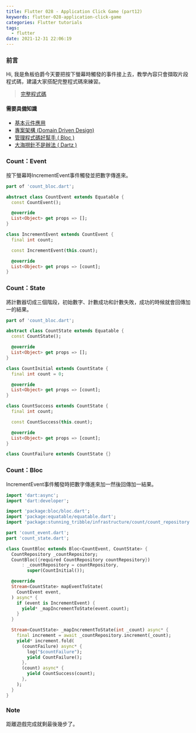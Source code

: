 ```yaml
---
title: Flutter 028 - Application Click Game (part12)
keywords: flutter-028-application-click-game
categories: Flutter tutorials
tags:
  - flutter
date: 2021-12-31 22:06:19
---
```

### 前言
Hi, 我是魚板伯爵今天要把按下螢幕時觸發的事件接上去，教學內容只會擷取片段程式碼，建議大家搭配完整程式碼來練習。

> [完整程式碼](https://github.com/Daviswww/stunning_tribble/tree/day28)
<!-- more -->
#### 需要具備知識
- [基本元件應用](https://chucs.github.io/flutter-001-root)
- [專案架構 (Domain Driven Design)](https://chucs.github.io/flutter-017-domain-driven-design)
- [管理程式碼好幫手 ( Bloc )](https://chucs.github.io/flutter-013-bloc)
- [大海撈針不是辦法 ( Dartz )](https://chucs.github.io/flutter-015-dartz)

### Count：Event
按下螢幕時IncrementEvent事件觸發並把數字傳進來。

```dart
part of 'count_bloc.dart';

abstract class CountEvent extends Equatable {
  const CountEvent();

  @override
  List<Object> get props => [];
}

class IncrementEvent extends CountEvent {
  final int count;

  const IncrementEvent(this.count);

  @override
  List<Object> get props => [count];
}

```

### Count：State
將計數器切成三個階段，初始數字、計數成功和計數失敗，成功的時候就會回傳加一的結果。

```dart
part of 'count_bloc.dart';

abstract class CountState extends Equatable {
  const CountState();

  @override
  List<Object> get props => [];
}

class CountInitial extends CountState {
  final int count = 0;

  @override
  List<Object> get props => [count];
}

class CountSuccess extends CountState {
  final int count;

  const CountSuccess(this.count);

  @override
  List<Object> get props => [count];
}

class CountFailure extends CountState {}

```

### Count：Bloc
IncrementEvent事件觸發時把數字傳進來加一然後回傳加一結果。

```dart
import 'dart:async';
import 'dart:developer';

import 'package:bloc/bloc.dart';
import 'package:equatable/equatable.dart';
import 'package:stunning_tribble/infrastructure/count/count_repository.dart';

part 'count_event.dart';
part 'count_state.dart';

class CountBloc extends Bloc<CountEvent, CountState> {
  CountRepository _countRepository;
  CountBloc({required CountRepository countRepository})
      : _countRepository = countRepository,
        super(CountInitial());

  @override
  Stream<CountState> mapEventToState(
    CountEvent event,
  ) async* {
    if (event is IncrementEvent) {
      yield* _mapIncrementToState(event.count);
    }
  }

  Stream<CountState> _mapIncrementToState(int _count) async* {
    final increment = await _countRepository.increment(_count);
    yield* increment.fold(
      (countFailure) async* {
        log("$countFailure");
        yield CountFailure();
      },
      (count) async* {
        yield CountSuccess(count);
      },
    );
  }
}

```

### Note
距離遊戲完成就剩最後幾步了。